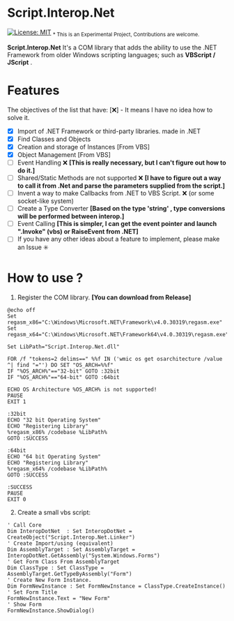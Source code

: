 # Script.Interop.Net 
[![License: MIT](https://img.shields.io/badge/License-MIT-green.svg)](https://github.com/dotnet/winforms/blob/main/LICENSE.TXT) <sub>* This is an Experimental Project, Contributions are welcome.</sub>

**Script.Interop.Net** It's a COM library that adds the ability to use the .NET Framework from older Windows scripting languages; such as **VBScript / JScript** .

# Features

The objectives of the list that have: [❌] - It means I have no idea how to solve it.

- [x] Import of .NET Framework or third-party libraries. made in .NET
- [x] Find Classes and Objects
- [x] Creation and storage of Instances [From VBS]
- [x] Object Management [From VBS]
- [ ] Event Handling  ❌ **[This is really necessary, but I can't figure out how to do it.]**
- [ ] Shared/Static Methods are not supported ❌ **[I have to figure out a way to call it from .Net and parse the parameters supplied from the script.]**
- [ ] Invent a way to make Callbacks from .NET to VBS Script. ❌ (or some socket-like system)
- [ ] Create a Type Converter **[Based on the type 'string' , type conversions will be performed between interop.]**
- [ ] Event Calling **[This is simpler, I can get the event pointer and launch ".Invoke" (vbs) or RaiseEvent from .NET]**
- [ ] If you have any other ideas about a feature to implement, please make an Issue ✳️

# How to use ?

1. Register the COM library. **[You can download from Release]**
     
```Batch
@echo off
Set regasm_x86="C:\Windows\Microsoft.NET\Framework\v4.0.30319\regasm.exe"
Set regasm_x64="C:\Windows\Microsoft.NET\Framework64\v4.0.30319\regasm.exe"

Set LibPath="Script.Interop.Net.dll"

FOR /f "tokens=2 delims==" %%f IN ('wmic os get osarchitecture /value ^| find "="') DO SET "OS_ARCH=%%f"
IF "%OS_ARCH%"=="32-bit" GOTO :32bit
IF "%OS_ARCH%"=="64-bit" GOTO :64bit

ECHO OS Architecture %OS_ARCH% is not supported!
PAUSE
EXIT 1

:32bit
ECHO "32 bit Operating System"
ECHO "Registering Library"
%regasm_x86% /codebase %LibPath%
GOTO :SUCCESS

:64bit
ECHO "64 bit Operating System"
ECHO "Registering Library"
%regasm_x64% /codebase %LibPath%
GOTO :SUCCESS

:SUCCESS
PAUSE
EXIT 0

```
     
2. Create a small vbs script:

```VBScript
' Call Core
Dim InteropDotNet  : Set InteropDotNet = CreateObject("Script.Interop.Net.Linker")
' Create Import/using (equivalent)
Dim AssemblyTarget : Set AssemblyTarget = InteropDotNet.GetAssembly("System.Windows.Forms")
' Get Form Class From AssemblyTarget 
Dim ClassType : Set ClassType = AssemblyTarget.GetTypeByAssembly("Form")
' Create New Form Instance.
Dim FormNewInstance : Set FormNewInstance = ClassType.CreateInstance()
' Set Form Title
FormNewInstance.Text = "New Form"
' Show Form
FormNewInstance.ShowDialog()
```




